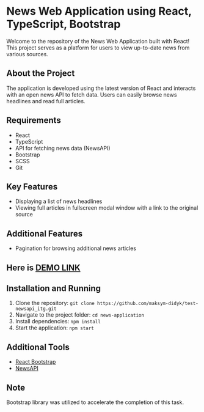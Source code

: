 # News Web Application using React, TypeScript, Bootstrap

Welcome to the repository of the News Web Application built with React! This project serves as a platform for users to view up-to-date news from various sources.

## About the Project

The application is developed using the latest version of React and interacts with an open news API to fetch data. Users can easily browse news headlines and read full articles.

## Requirements

- React
- TypeScript
- API for fetching news data (NewsAPI)
- Bootstrap
- SCSS
- Git

## Key Features

- Displaying a list of news headlines
- Viewing full articles in fullscreen modal window with a link to the original source

## Additional Features

- Pagination for browsing additional news articles

## Here is [DEMO LINK](https://maksym-didyk.github.io/test_itg/)

## Installation and Running

1. Clone the repository: `git clone https://github.com/maksym-didyk/test-newsapi_itg.git`
2. Navigate to the project folder: `cd news-application`
3. Install dependencies: `npm install`
4. Start the application: `npm start`

## Additional Tools

- [React Bootstrap](https://react-bootstrap.netlify.app/)
- [NewsAPI](https://newsapi.org/)

## Note

Bootstrap library was utilized to accelerate the completion of this task.
